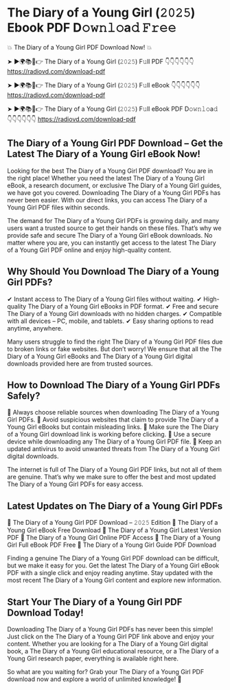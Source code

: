 # The Diary of a Young Girl (𝟸𝟶𝟸𝟻) Ebook PDF D𝚘𝚠𝚗𝚕𝚘a𝚍 𝙵𝚛𝚎𝚎

💥 The Diary of a Young Girl PDF Download Now! 💥

➤ ►🌍📚📱👉 The Diary of a Young Girl (𝟸𝟶𝟸𝟻) F𝚞ll PDF 👇👇👇👇👇👇
https://radiovd.com/download-pdf

➤ ►🌍📚📱👉 The Diary of a Young Girl (𝟸𝟶𝟸𝟻) F𝚞ll eBook 👇👇👇👇👇👇
https://radiovd.com/download-pdf

➤ ►🌍📚📱👉 The Diary of a Young Girl (𝟸𝟶𝟸𝟻) F𝚞ll eBook PDF D𝚘𝚠𝚗𝚕𝚘a𝚍 👇👇👇👇👇👇
https://radiovd.com/download-pdf

## The Diary of a Young Girl PDF Download – Get the Latest The Diary of a Young Girl eBook Now!

Looking for the best The Diary of a Young Girl PDF download? You are in the right place! Whether you need the latest The Diary of a Young Girl eBook, a research document, or exclusive The Diary of a Young Girl guides, we have got you covered. Downloading The Diary of a Young Girl PDFs has never been easier. With our direct links, you can access The Diary of a Young Girl PDF files within seconds.

The demand for The Diary of a Young Girl PDFs is growing daily, and many users want a trusted source to get their hands on these files. That’s why we provide safe and secure The Diary of a Young Girl eBook downloads. No matter where you are, you can instantly get access to the latest The Diary of a Young Girl PDF online and enjoy high-quality content.

## Why Should You Download The Diary of a Young Girl PDFs?

✔ Instant access to The Diary of a Young Girl files without waiting.
✔ High-quality The Diary of a Young Girl eBooks in PDF format.
✔ Free and secure The Diary of a Young Girl downloads with no hidden charges.
✔ Compatible with all devices – PC, mobile, and tablets.
✔ Easy sharing options to read anytime, anywhere.

Many users struggle to find the right The Diary of a Young Girl PDF files due to broken links or fake websites. But don’t worry! We ensure that all the The Diary of a Young Girl eBooks and The Diary of a Young Girl digital downloads provided here are from trusted sources.

## How to Download The Diary of a Young Girl PDFs Safely?

📌 Always choose reliable sources when downloading The Diary of a Young Girl PDFs.
📌 Avoid suspicious websites that claim to provide The Diary of a Young Girl eBooks but contain misleading links.
📌 Make sure the The Diary of a Young Girl download link is working before clicking.
📌 Use a secure device while downloading any The Diary of a Young Girl PDF file.
📌 Keep an updated antivirus to avoid unwanted threats from The Diary of a Young Girl digital downloads.

The internet is full of The Diary of a Young Girl PDF links, but not all of them are genuine. That’s why we make sure to offer the best and most updated The Diary of a Young Girl PDFs for easy access.

## Latest Updates on The Diary of a Young Girl PDFs

🔹 The Diary of a Young Girl PDF Download – 𝟸𝟶𝟸𝟻 Edition
🔹 The Diary of a Young Girl eBook Free Download
🔹 The Diary of a Young Girl Latest Version PDF
🔹 The Diary of a Young Girl Online PDF Access
🔹 The Diary of a Young Girl Full eBook PDF Free
🔹 The Diary of a Young Girl Guide PDF Download

Finding a genuine The Diary of a Young Girl PDF download can be difficult, but we make it easy for you. Get the latest The Diary of a Young Girl eBook PDF with a single click and enjoy reading anytime. Stay updated with the most recent The Diary of a Young Girl content and explore new information.

## Start Your The Diary of a Young Girl PDF Download Today!

Downloading The Diary of a Young Girl PDFs has never been this simple! Just click on the The Diary of a Young Girl PDF link above and enjoy your content. Whether you are looking for a The Diary of a Young Girl digital book, a The Diary of a Young Girl educational resource, or a The Diary of a Young Girl research paper, everything is available right here.

So what are you waiting for? Grab your The Diary of a Young Girl PDF download now and explore a world of unlimited knowledge! 🚀